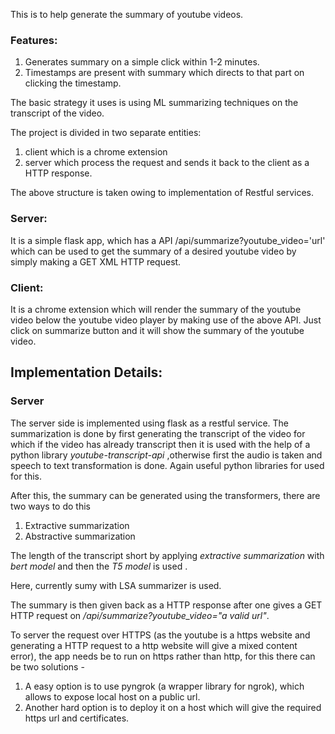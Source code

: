 This is to help generate the summary of youtube videos.
### Features: 
1. Generates summary on a simple click within 1-2 minutes.
2. Timestamps are present with summary which directs to that part on clicking the timestamp.

The basic strategy it uses is using ML summarizing techniques on the transcript of the video.

The project is divided in two separate entities: 
1. client which is a chrome extension
2. server which process the request and sends it back to the client as a HTTP response.

The above structure is taken owing to implementation of Restful services.


### Server:
It is a simple flask app, which has a API /api/summarize?youtube_video='url' which can be used to get the summary of a
desired youtube video by simply making a GET XML HTTP request.

### Client:
It is a chrome extension which will render the summary of the youtube video below the youtube video player by making
use of the above API. Just click on summarize button and it will show the summary of the youtube video.

## Implementation Details:
### Server
The server side is implemented using flask as a restful service.
The summarization is done by first generating the transcript of the video
for which if the video has already transcript then it is used with the help of a python
library *youtube-transcript-api* ,otherwise first the audio is taken and speech to text transformation is done.
Again useful python libraries for used for this.

After this, the summary can be generated using the transformers, there are two ways to do this
1. Extractive summarization
2. Abstractive summarization

The length of the transcript short by applying *extractive summarization* with *bert model* and then the *T5 model* is used .

Here, currently sumy with LSA summarizer is used.

The summary is then given back as a HTTP response after one gives a GET HTTP request on */api/summarize?youtube_video="a valid url"*.

To server the request over HTTPS (as the youtube is a https website and generating a HTTP request to a http website will give a mixed content error), the app needs be to run on https rather than http, for this there can be two solutions -

1. A easy option is to use pyngrok (a wrapper library for ngrok), which allows to expose local host on a public url.
2. Another hard option is to deploy it on a host which will give the required https url and certificates.

